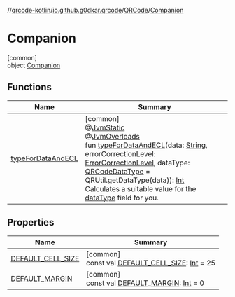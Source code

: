 //[qrcode-kotlin](../../../../index.md)/[io.github.g0dkar.qrcode](../../index.md)/[QRCode](../index.md)/[Companion](index.md)

# Companion

[common]\
object [Companion](index.md)

## Functions

| Name | Summary |
|---|---|
| [typeForDataAndECL](type-for-data-and-e-c-l.md) | [common]<br>@[JvmStatic](https://kotlinlang.org/api/latest/jvm/stdlib/kotlin.jvm/-jvm-static/index.html)<br>@[JvmOverloads](https://kotlinlang.org/api/latest/jvm/stdlib/kotlin.jvm/-jvm-overloads/index.html)<br>fun [typeForDataAndECL](type-for-data-and-e-c-l.md)(data: [String](https://kotlinlang.org/api/latest/jvm/stdlib/kotlin/-string/index.html), errorCorrectionLevel: [ErrorCorrectionLevel](../../-error-correction-level/index.md), dataType: [QRCodeDataType](../../-q-r-code-data-type/index.md) = QRUtil.getDataType(data)): [Int](https://kotlinlang.org/api/latest/jvm/stdlib/kotlin/-int/index.html)<br>Calculates a suitable value for the [dataType](type-for-data-and-e-c-l.md) field for you. |

## Properties

| Name | Summary |
|---|---|
| [DEFAULT_CELL_SIZE](-d-e-f-a-u-l-t_-c-e-l-l_-s-i-z-e.md) | [common]<br>const val [DEFAULT_CELL_SIZE](-d-e-f-a-u-l-t_-c-e-l-l_-s-i-z-e.md): [Int](https://kotlinlang.org/api/latest/jvm/stdlib/kotlin/-int/index.html) = 25 |
| [DEFAULT_MARGIN](-d-e-f-a-u-l-t_-m-a-r-g-i-n.md) | [common]<br>const val [DEFAULT_MARGIN](-d-e-f-a-u-l-t_-m-a-r-g-i-n.md): [Int](https://kotlinlang.org/api/latest/jvm/stdlib/kotlin/-int/index.html) = 0 |
